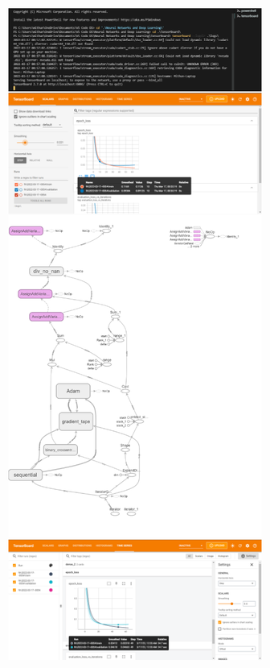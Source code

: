 <img src="https://github.com/Mithun162001/Deep-Learning/blob/main/Notebook/TensorBoard/Screenshots/1.png">
<img src="https://github.com/Mithun162001/Deep-Learning/blob/main/Notebook/TensorBoard/Screenshots/2.png">
<img src="https://github.com/Mithun162001/Deep-Learning/blob/main/Notebook/TensorBoard/Screenshots/3.png">
<img src="https://github.com/Mithun162001/Deep-Learning/blob/main/Notebook/TensorBoard/Screenshots/4.png">

